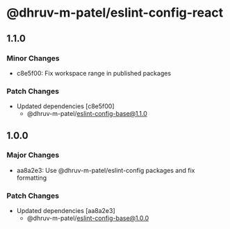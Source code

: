 # @dhruv-m-patel/eslint-config-react

## 1.1.0

### Minor Changes

- c8e5f00: Fix workspace range in published packages

### Patch Changes

- Updated dependencies [c8e5f00]
  - @dhruv-m-patel/eslint-config-base@1.1.0

## 1.0.0

### Major Changes

- aa8a2e3: Use @dhruv-m-patel/eslint-config packages and fix formatting

### Patch Changes

- Updated dependencies [aa8a2e3]
  - @dhruv-m-patel/eslint-config-base@1.0.0
